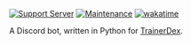 [![Support Server](https://img.shields.io/discord/364313717720219651.svg?color=7289da&label=TrainerDex&logo=discord&style=flat)](https://discord.gg/bDPnJ2)
[![Maintenance](https://img.shields.io/static/v1?label=Maintained?&message=No!&color=red&style=flat)](#)
[![wakatime](https://wakatime.com/badge/github/TrainerDex/DiscordBot.svg?style=flat)](https://wakatime.com/badge/github/TrainerDex/DiscordBot)  

A Discord bot, written in Python for [TrainerDex](https://trainerdex.app/).

